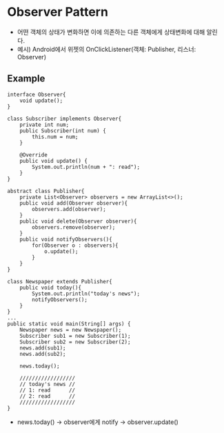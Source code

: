 ﻿# Observer Pattern
- 어떤 객체의 상태가 변화하면 이에 의존하는 다른 객체에게 상태변화에 대해 알린다.
- 예시) Android에서 위젯의 OnClickListener(객체: Publisher, 리스너: Observer)

## Example
```
interface Observer{
    void update();
}

class Subscriber implements Observer{
    private int num;
    public Subscriber(int num) {
        this.num = num;
    }

    @Override
    public void update() {
        System.out.println(num + ": read");
    }
}

abstract class Publisher{
    private List<Observer> observers = new ArrayList<>();
    public void add(Observer observer){
        observers.add(observer);
    }
    public void delete(Observer observer){
        observers.remove(observer);
    }
    public void notifyObservers(){
        for(Observer o : observers){
            o.update();
        }
    }
}

class Newspaper extends Publisher{
    public void today(){
        System.out.println("today's news");
        notifyObservers();
    }
}
...
public static void main(String[] args) {
    Newspaper news = new Newspaper();
    Subscriber sub1 = new Subscriber(1);
    Subscriber sub2 = new Subscriber(2);
    news.add(sub1);
    news.add(sub2);

    news.today();
    
    //////////////////
    // today's news //
    // 1: read      //
    // 2: read      //
    //////////////////
}
```
- news.today() -> observer에게 notify -> observer.update()
